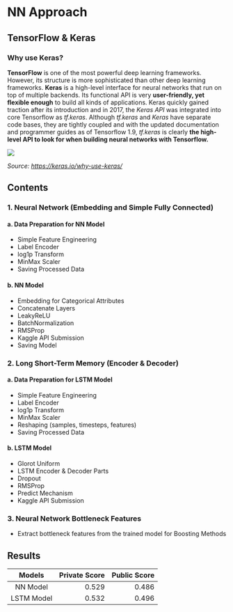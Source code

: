 # NN Approach

## TensorFlow & Keras

### Why use Keras?

**TensorFlow** is one of the most powerful deep learning frameworks. However, its structure is more sophisticated than other deep learning frameworks. **Keras** is a high-level interface for neural networks that run on top of multiple backends. Its functional API is very **user-friendly, yet flexible enough** to build all kinds of applications. Keras quickly gained traction after its introduction and in 2017, the *Keras API* was integrated into core Tensorflow as *tf.keras*. Although *tf.keras* and *Keras* have separate code bases, they are tightly coupled and with the updated documentation and programmer guides as of Tensorflow 1.9, *tf.keras* is clearly **the high-level API to look for when building neural networks with Tensorflow.**

![](appendix/keras.png)

*Source: https://keras.io/why-use-keras/*

## Contents
### 1. Neural Network (Embedding and Simple Fully Connected)
#### a. Data Preparation for NN Model
- Simple Feature Engineering
- Label Encoder
- log1p Transform
- MinMax Scaler
- Saving Processed Data

#### b. NN Model
- Embedding for Categorical Attributes
- Concatenate Layers
- LeakyReLU
- BatchNormalization
- RMSProp
- Kaggle API Submission
- Saving Model

### 2. Long Short-Term Memory (Encoder & Decoder)
#### a. Data Preparation for LSTM Model
- Simple Feature Engineering
- Label Encoder
- log1p Transform
- MinMax Scaler
- Reshaping (samples, timesteps, features)
- Saving Processed Data

#### b. LSTM Model
- Glorot Uniform
- LSTM Encoder & Decoder Parts
- Dropout
- RMSProp
- Predict Mechanism 
- Kaggle API Submission

### 3. Neural Network Bottleneck Features
- Extract bottleneck features from the trained model for Boosting Methods

## Results

|     Models     | Private Score |  Public Score |
|:--------------:| -------------:| -------------:|
|    NN Model    |     0.529     |     0.486     |
|   LSTM Model   |     0.532     |     0.496     |
  